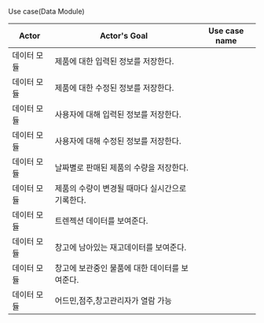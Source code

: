 Use case(Data Module)

| Actor       | Actor's Goal                                            | Use case name |
| ----------- | ------------------------------------------------------- | ------------- |
| 데이터 모듈 | 제품에 대한 입력된 정보를 저장한다.                         |               |
| 데이터 모듈 | 제품에 대한 수정된 정보를 저장한다.                         |               |
| 데이터 모듈 | 사용자에 대해 입력된 정보를 저장한다.                       |               |
| 데이터 모듈 | 사용자에 대해 수정된 정보를 저장한다.                       |               |
| 데이터 모듈 | 날짜별로 판매된 제품의 수량을 저장한다.                     |               |
| 데이터 모듈 | 제품의 수량이 변경될 때마다 실시간으로 기록한다.             |               |
| 데이터 모듈 | 트렌젝션 데이터를 보여준다.                                |               |
| 데이터 모듈 | 창고에 남아있는 재고데이터를 보여준다.                      |               |
| 데이터 모듈 | 창고에 보관중인 물품에 대한 데이터를 보여준다.               |               |
| 데이터 모듈 | 어드민,점주,창고관리자가 열람 가능                          |               |


